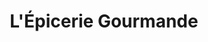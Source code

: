 ---
title: "L'Épicerie Gourmande"
url: /saint-hilaire-de-brethmas/lepicerie-gourmande/
shop: Lebensmittel
---